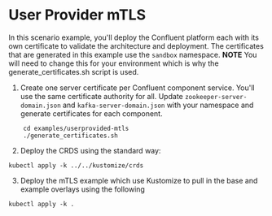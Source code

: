 # User Provider mTLS

In this scenario example, you'll deploy the Confluent platform each with its own certificate to validate the architecture and deployment. The certificates that are generated in this example use the `sandbox` namespace. **NOTE** You will need to change this for your environment which is why the generate_certificates.sh script is used.

1. Create one server certificate per Confluent component service. You'll use the same certificate authority for all. Update `zookeeper-server-domain.json` and `kafka-server-domain.json` with your namespace and generate certificates for each component.  

```shell
    cd examples/userprovided-mtls
    ./generate_certificates.sh
```

2. Deploy the CRDS using the standard way:
```shell
kubectl apply -k ../../kustomize/crds
```

3. Deploy the mTLS example which use Kustomize to pull in the base and example overlays using the following
```shell
kubectl apply -k .
```
